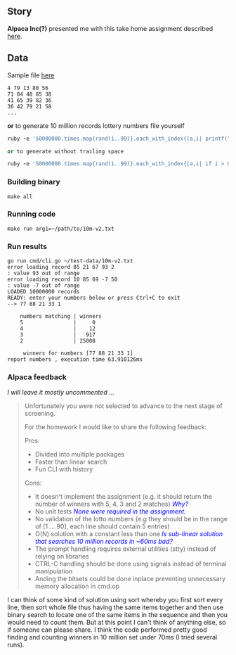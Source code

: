 
## Story
__Alpaca Inc(?)__ presented me with this take home assignment described [here](pdf/Software_Engineering_Test.pdf).

## Data
Sample file [here](data/lottery-300.txt)
```
4 79 13 80 56
71 84 48 85 38
41 65 39 82 36
36 42 79 21 58
...
```
__or__ to generate 10 million records lottery numbers file yourself
```ruby
ruby -e '50000000.times.map{rand(1..99)}.each_with_index{|a,i| printf("\n") if i > 0 && i % 5 == 0; printf("%s ", a)}'

or to generate without trailing space

ruby -e '50000000.times.map{rand(1..99)}.each_with_index{|a,i| if i > 0 then i % 5 == 0 ? printf("\n") : print(" ") end; printf("%d",a)}'
```
### Building binary
```
make all
```
### Running code
```
make run arg1=~/path/to/10m-v2.txt
```

### Run results

```
go run cmd/cli.go ~/test-data/10m-v2.txt
error loading record 85 21 67 93 2
: value 93 out of range
error loading record 10 85 69 -7 50
: value -7 out of range
LOADED 10000000 records
READY: enter your numbers below or press Ctrl+C to exit
--> 77 88 21 33 1

	numbers matching | winners
	5                |     0
	4                |    12
	3                |   917
	2                | 25008

	 winners for numbers [77 88 21 33 1]
report numbers , execution time 63.910126ms

```

### Alpaca feedback
*I will leave it mostly uncommented ...*

>Unfortunately you were not selected to advance to the next stage of screening.
>
>For the homework I would like to share the following feedback:
>
>Pros:
>- Divided into multiple packages
>- Faster than linear search
>- Fun CLI with history
>
>Cons:
>
>- It doesn't implement the assignment (e.g. it should return the number of winners with 5, 4, 3 and 2  matches) <span style="color:blue">*Why?*</span>
>- No unit tests <span style="color:blue">*None were required in the assignment.*</span>
>- No validation of the lotto numbers (e.g they should be in the range of [1 ... 90], each line should contain 5 entries)
>- O(N) solution with a constant less than one <span style="color:blue">*Is sub-linear solution that searches 10 million records in ~60ms bad?*</span>
>- The prompt handling requires external utilities (stty) instead of relying on libraries
>- CTRL-C handling should be done using signals instead of terminal manipulation
>- Anding the bitsets could be done inplace preventing unnecessary memory allocation in cmd.op
>

I can think of  some kind of solution using sort whereby you first sort every line, then sort whole file thus having the same items together and then use binary search to locate one of the same items in the sequence and then you would need to count them. But at this point I can't think of anything else, so if someone can please share.
I think the code performed pretty good finding and counting winners in 10 million set under 70ms (I tried several runs).

